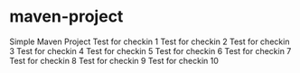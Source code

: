 # maven-project

Simple Maven Project
Test for checkin 1
Test for checkin 2
Test for checkin 3
Test for checkin 4
Test for checkin 5
Test for checkin 6
Test for checkin 7
Test for checkin 8
Test for checkin 9
Test for checkin 10
